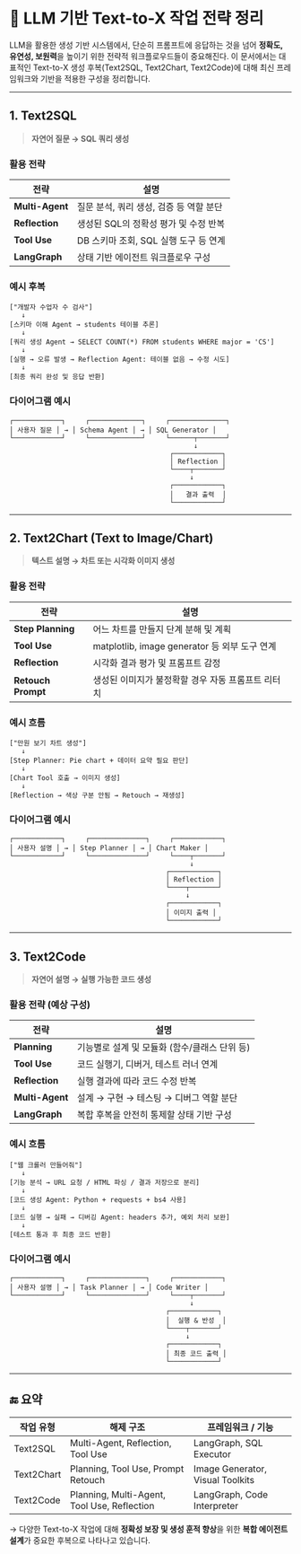 # 🤖 LLM 기반 Text-to-X 작업 전략 정리

LLM을 활용한 생성 기반 시스템에서, 단순히 프롬프트에 응답하는 것을 넘어 **정확도, 유연성, 보원력**을 높이기 위한 전략적 워크플로우드들이 중요해진다. 
이 문서에서는 대표적인 Text-to-X 생성 후복(Text2SQL, Text2Chart, Text2Code)에 대해 최신 프레임워크와 기반을 적용한 구성을 정리합니다.

---

## 1. Text2SQL
> **자연어 질문 → SQL 쿼리 생성**

### 활용 전략
| 전략 | 설명 |
|--------|------|
| **Multi-Agent** | 질문 분석, 쿼리 생성, 검증 등 역할 분단 |
| **Reflection** | 생성된 SQL의 정확성 평가 및 수정 반복 |
| **Tool Use** | DB 스키마 조회, SQL 실행 도구 등 연계 |
| **LangGraph** | 상태 기반 에이전트 워크플로우 구성 |

### 예시 후복
```
["개발자 수업자 수 검사"]
   ↓
[스키마 이해 Agent → students 테이블 추론]
   ↓
[쿼리 생성 Agent → SELECT COUNT(*) FROM students WHERE major = 'CS']
   ↓
[실행 → 오류 발생 → Reflection Agent: 테이블 없음 → 수정 시도]
   ↓
[최종 쿼리 완성 및 응답 반환]
```

### 다이어그램 예시
```
┌────────────┐     ┌─────────────┐     ┌──────────────┐
│ 사용자 질문 │ → │ Schema Agent │ → │ SQL Generator │
└────────────┘     └─────────────┘     └──────┬───────┘
                                              ↓
                                        ┌────────────┐
                                        │ Reflection │
                                        └────┬───────┘
                                             ↓
                                        ┌────────────┐
                                        │   결과 출력  │
                                        └────────────┘
```

---

## 2. Text2Chart (Text to Image/Chart)
> **텍스트 설명 → 차트 또는 시각화 이미지 생성**

### 활용 전략
| 전략 | 설명 |
|--------|------|
| **Step Planning** | 어느 차트를 만들지 단계 분해 및 계획 |
| **Tool Use** | matplotlib, image generator 등 외부 도구 연계 |
| **Reflection** | 시각화 결과 평가 및 프롬프트 감정 |
| **Retouch Prompt** | 생성된 이미지가 불정확할 경우 자동 프롬프트 리터치 |

### 예시 흐름
```
["만원 보기 차트 생성"]
   ↓
[Step Planner: Pie chart + 데이터 요약 필요 판단]
   ↓
[Chart Tool 호출 → 이미지 생성]
   ↓
[Reflection → 색상 구분 안됨 → Retouch → 재생성]
```

### 다이어그램 예시
```
┌────────────┐     ┌──────────────┐     ┌────────────┐
│ 사용자 설명 │ → │ Step Planner │ → │ Chart Maker │
└────────────┘     └──────────────┘     └────┬───────┘
                                             ↓
                                       ┌────────────┐
                                       │ Reflection │
                                       └────┬───────┘
                                            ↓
                                       ┌────────────┐
                                       │ 이미지 출력 │
                                       └────────────┘
```

---

## 3. Text2Code
> **자연어 설명 → 실행 가능한 코드 생성**

### 활용 전략 (예상 구성)
| 전략 | 설명 |
|--------|------|
| **Planning** | 기능별로 설계 및 모듈화 (함수/클래스 단위 등) |
| **Tool Use** | 코드 실행기, 디버거, 테스트 러너 연계 |
| **Reflection** | 실행 결과에 따라 코드 수정 반복 |
| **Multi-Agent** | 설계 → 구현 → 테스팅 → 디버그 역할 분단 |
| **LangGraph** | 복합 후복을 안전히 통제할 상태 기반 구성 |

### 예시 흐름
```
["웹 크롤러 만들어줘"]
   ↓
[기능 분석 → URL 요청 / HTML 파싱 / 결과 저장으로 분리]
   ↓
[코드 생성 Agent: Python + requests + bs4 사용]
   ↓
[코드 실행 → 실패 → 디버깅 Agent: headers 추가, 예외 처리 보완]
   ↓
[테스트 통과 후 최종 코드 반환]
```

### 다이어그램 예시
```
┌────────────┐     ┌──────────────┐     ┌────────────┐
│ 사용자 설명 │ → │ Task Planner │ → │ Code Writer │
└────────────┘     └──────────────┘     └────┬───────┘
                                             ↓
                                       ┌────────────┐
                                       │  실행 & 반성  │
                                       └────┬───────┘
                                            ↓
                                       ┌────────────┐
                                       │ 최종 코드 출력 │
                                       └────────────┘
```

---

## 🔚 요약

| 작업 유형 | 해제 구조 | 프레임워크 / 기능 |
|------------|------------|----------------------|
| Text2SQL | Multi-Agent, Reflection, Tool Use | LangGraph, SQL Executor |
| Text2Chart | Planning, Tool Use, Prompt Retouch | Image Generator, Visual Toolkits |
| Text2Code | Planning, Multi-Agent, Tool Use, Reflection | LangGraph, Code Interpreter |

→ 다양한 Text-to-X 작업에 대해 **정확성 보장 및 생성 훈적 향상**을 위한 **복합 에이전트 설계**가 중요한 후복으로 나타나고 있습니다.

